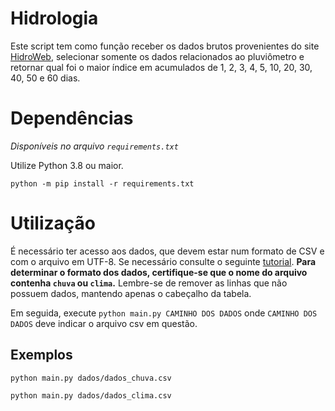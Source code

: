 # Hidrologia
Este script tem como função receber os dados brutos provenientes do site [HidroWeb](https://www.snirh.gov.br/hidroweb/serieshistoricas), selecionar somente os dados relacionados ao pluviômetro e retornar qual foi o maior índice em acumulados de 1, 2, 3, 4, 5, 10, 20, 30, 40, 50 e 60 dias.
# Dependências
*Disponíveis no arquivo `requirements.txt`*

Utilize Python 3.8 ou maior.

`python -m pip install -r requirements.txt`

# Utilização
É necessário ter acesso aos dados, que devem estar num formato de CSV e com o arquivo em UTF-8. Se necessário consulte o seguinte [tutorial](https://www.criarfazer.net/como-converter-um-arquivo-para-utf-8/).
**Para determinar o formato dos dados, certifique-se que o nome do arquivo contenha `chuva` ou `clima`.** Lembre-se de remover as linhas que não possuem dados, mantendo apenas o cabeçalho da tabela.

Em seguida, execute `python main.py CAMINHO DOS DADOS` onde `CAMINHO DOS DADOS` deve indicar o arquivo csv em questão.

## Exemplos
`python main.py dados/dados_chuva.csv`

`python main.py dados/dados_clima.csv`